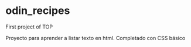 # odin_recipes
First project of TOP

Proyecto para aprender a listar texto en html.
Completado con CSS básico

